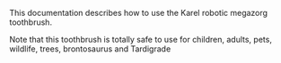 This documentation describes how to use the Karel robotic megazorg toothbrush.

Note that this toothbrush is totally safe to use for children, adults, pets, wildlife, trees, brontosaurus and Tardigrade

